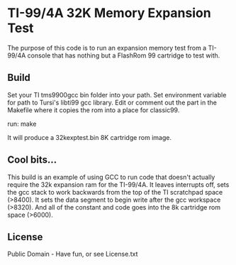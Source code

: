 # TI-99/4A 32K Memory Expansion Test 

The purpose of this code is to run an expansion memory test from a TI-99/4A console that has nothing but a FlashRom 99 cartridge to test with. 

## Build

Set your TI tms9900gcc bin folder into your path. 
Set environment variable for path to Tursi's libti99 gcc library.
Edit or comment out the part in the Makefile where it copies the rom into a place for classic99. 

run: make

It will produce a 32kexptest.bin 8K cartridge rom image. 

## Cool bits...

This build is an example of using GCC to run code that doesn't actually require the 32k expansion ram for the TI-99/4A. It leaves interrupts off, sets the gcc stack to work backwards from the top of the TI scratchpad space (>8400). It sets the data segment to begin write after the gcc workspace (>8320). And all of the constant and code goes into the 8k cartridge rom space (>6000). 

## License

Public Domain - Have fun, or see License.txt



